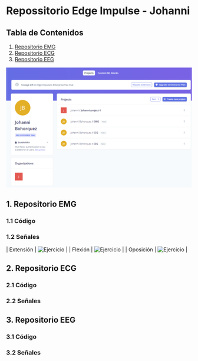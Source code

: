 # Repossitorio Edge Impulse - Johanni

## Tabla de Contenidos

1. [Repositorio EMG](#1-RepositorioEMG)
2. [Repositorio ECG](#2-ReositorioECG)
3. [Repositorio EEG](#3-RepositorioEEG)


<img src="ArchivosJohanni/Proyectos.png"> 


## 1. Repositorio EMG

### 1.1 Código


### 1.2 Señales

| Extensión       |  <img src="ArchivosJohanni/EMG/Extensión.png" alt="Ejercicio" style="width:500px; height:200px;"> | 
| Flexión   | <img src="ArchivosJohanni/EMG/Flexión.png" alt="Ejercicio" style="width:500px; height:200px;"> | 
| Oposición    | <img src="ArchivosJohanni/EMG/Oposición.png" alt="Ejercicio" style="width:500px; height:200px;"> |


## 2. Repositorio ECG

### 2.1 Código


### 2.2 Señales


## 3. Repositorio EEG

### 3.1 Código


### 3.2 Señales
